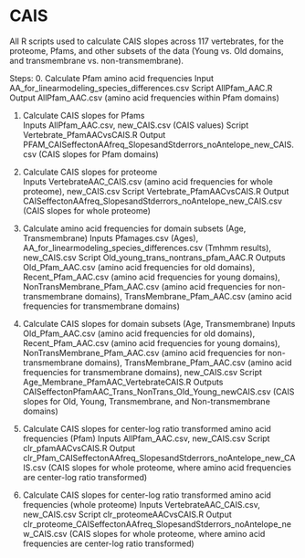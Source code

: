 # CAIS

All R scripts used to calculate CAIS slopes across 117 vertebrates, for the proteome, Pfams, and other subsets of the data (Young vs. Old domains, and transmembrane vs. non-transmembrane). 

Steps:
0. Calculate Pfam amino acid frequencies
	Input	AA_for_linearmodeling_species_differences.csv
	Script	AllPfam_AAC.R 
	Output	AllPfam_AAC.csv (amino acid frequencies within Pfam domains)

1. Calculate CAIS slopes for Pfams	
	Inputs	AllPfam_AAC.csv, new_CAIS.csv (CAIS values)
	Script	Vertebrate_PfamAACvsCAIS.R
	Output	PFAM_CAISeffectonAAfreq_SlopesandStderrors_noAntelope_new_CAIS.csv (CAIS slopes for Pfam domains)

2. Calculate CAIS slopes for proteome	
	Inputs	VertebrateAAC_CAIS.csv (amino acid frequencies for whole proteome), new_CAIS.csv
	Script	Vertebrate_PfamAACvsCAIS.R
	Output	CAISeffectonAAfreq_SlopesandStderrors_noAntelope_new_CAIS.csv (CAIS slopes for whole proteome)

3. Calculate amino acid frequencies for domain subsets (Age, Transmembrane)	
	Inputs	Pfamages.csv (Ages), AA_for_linearmodeling_species_differences.csv (Tmhmm results), new_CAIS.csv
	Script	Old_young_trans_nontrans_pfam_AAC.R
	Outputs	Old_Pfam_AAC.csv (amino acid frequencies for old domains), Recent_Pfam_AAC.csv (amino acid frequencies for young domains), NonTransMembrane_Pfam_AAC.csv (amino acid frequencies for non-transmembrane domains), TransMembrane_Pfam_AAC.csv (amino acid frequencies for transmembrane domains)

4. Calculate CAIS slopes for domain subsets (Age, Transmembrane)
	Inputs	Old_Pfam_AAC.csv (amino acid frequencies for old domains), Recent_Pfam_AAC.csv (amino acid frequencies for young domains), NonTransMembrane_Pfam_AAC.csv (amino acid frequencies for non-transmembrane domains), TransMembrane_Pfam_AAC.csv (amino acid frequencies for transmembrane domains), new_CAIS.csv
	Script	Age_Membrane_PfamAAC_VertebrateCAIS.R
	Outputs	CAISeffectonPfamAAC_Trans_NonTrans_Old_Young_newCAIS.csv (CAIS slopes for Old, Young, Transmembrane, and Non-transmembrane domains)

5. Calculate CAIS slopes for center-log ratio transformed amino acid frequencies (Pfam)
	Inputs	AllPfam_AAC.csv, new_CAIS.csv
	Script	clr_pfamAACvsCAIS.R
	Output	clr_Pfam_CAISeffectonAAfreq_SlopesandStderrors_noAntelope_new_CAIS.csv (CAIS slopes for whole proteome, where amino acid frequencies are center-log ratio transformed)

6. Calculate CAIS slopes for center-log ratio transformed amino acid frequencies (whole proteome)
	Inputs	VertebrateAAC_CAIS.csv, new_CAIS.csv
	Script	clr_proteomeAACvsCAIS.R
	Output	clr_proteome_CAISeffectonAAfreq_SlopesandStderrors_noAntelope_new_CAIS.csv (CAIS slopes for whole proteome, where amino acid frequencies are center-log ratio transformed)